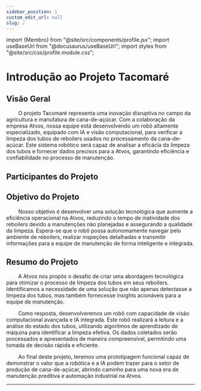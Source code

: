 ```yaml
---
sidebar_position: 1
custom_edit_url: null
slug: /
---
```


import {Membro} from "@site/src/components/profile.jsx";
import useBaseUrl from "@docusaurus/useBaseUrl";
import styles from "@site/src/css/profile.module.css";

# Introdução ao Projeto Tacomaré

## Visão Geral

&emsp;&emsp; O projeto Tacomaré representa uma inovação disruptiva no campo da agricultura e manufatura de cana-de-açúcar. Com a colaboração da empresa Atvos, nossa equipe está desenvolvendo um robô altamente especializado, equipado com IA e visão computacional, para verificar a limpeza dos tubos de reboilers usados no processamento da cana-de-açúcar. Este sistema robótico será capaz de analisar a eficácia da limpeza dos tubos e fornecer dados precisos para a Atvos, garantindo eficiência e confiabilidade no processo de manutenção.

## Participantes do Projeto

<div className={styles.profiles}>
    <Membro nome="Antonio Artimonte" imagem={useBaseUrl("https://media.licdn.com/dms/image/D4D03AQHWhBcP5iT58g/profile-displayphoto-shrink_200_200/0/1703212257337?e=1719446400&v=beta&t=-hxRCaieslIx5EnUF1kdL05ndTW3xRoNzSNYov5bHVI")} linkedin="https://www.linkedin.com/in/antonio-guimar%C3%A3es-2bb961264/?utm_source=share&utm_campaign=share_via&utm_content=profile&utm_medium=ios_app"></Membro>
    <Membro nome="Breno Santos" imagem={useBaseUrl("https://media.licdn.com/dms/image/D4D03AQGrZG9Tv9JdZg/profile-displayphoto-shrink_200_200/0/1711976052733?e=1719446400&v=beta&t=EnMiEdG5b93zUKIq8OwufXXMMxv9TYyaJLjetfNcPYI")} linkedin="https://www.linkedin.com/in/breno-santos-0843131b8/"></Membro>
    <Membro nome="Gabriel Gallo" imagem={useBaseUrl("https://media.licdn.com/dms/image/D4E03AQGQ_hxvNv8a2w/profile-displayphoto-shrink_200_200/0/1665073284301?e=1719446400&v=beta&t=wNURhSaL_KL_5AYa545NKxdEG3-yDKq-4aRb-1JFD90")} linkedin="https://www.linkedin.com/in/gabriel-gallo-m-coutinho-443809232/"></Membro>
    <Membro nome="Gabrielle Mitoso" imagem={useBaseUrl("https://media.licdn.com/dms/image/D4D03AQHs0Kfrwmc5gA/profile-displayphoto-shrink_200_200/0/1676560341538?e=1719446400&v=beta&t=UxXb2ubre3WZkvImu-8SxpZJBlLY1FXIoPsMXy23MZk")} linkedin="https://www.linkedin.com/in/gabrielle-mitoso/"></Membro>
    <Membro nome="Luan Mello" imagem={useBaseUrl("https://media.licdn.com/dms/image/D4D03AQF5k4FEfaI4mg/profile-displayphoto-shrink_200_200/0/1698150342373?e=1719446400&v=beta&t=cZXl3FXyEFyfAG8cmRZykVDRtpGO6uRIu2l0UGGtFnQ")} linkedin="https://www.linkedin.com/in/luan-ramos-de-mello-253b28268/"></Membro>
    <Membro nome="Rafaela Rojas" imagem={useBaseUrl("https://media.licdn.com/dms/image/D4D03AQEZUiXhFkM1SQ/profile-displayphoto-shrink_200_200/0/1685488274068?e=1719446400&v=beta&t=74cw_CRyN__dpurQW6PIAAjCxi3boMq-l_xdUiOVM8o")} linkedin="https://www.linkedin.com/in/rafaelarojas/"></Membro>
</div>

## Objetivo do Projeto

&emsp;&emsp; Nosso objetivo é desenvolver uma solução tecnológica que aumente a eficiência operacional na Atvos, reduzindo o tempo de inatividade dos reboilers devido a manutenções não planejadas e assegurando a qualidade da limpeza. Espera-se que o robô possa autonomamente navegar pelo ambiente de reboilers, realizar inspeções detalhadas e transmitir informações para a equipe de manutenção de forma inteligente e integrada.

## Resumo do Projeto

&emsp;&emsp; A Atvos nos propôs o desafio de criar uma abordagem tecnológica para otimizar o processo de limpeza dos tubos em seus reboilers. Identificamos a necessidade de uma solução que não apenas detectasse a limpeza dos tubos, mas também fornecesse insights acionáveis para a equipe de manutenção.

&emsp;&emsp; Como resposta, desenvolveremos um robô com capacidade de visão computacional avançada e IA integrada. Este robô realizará a leitura e a análise do estado dos tubos, utilizando algoritmos de aprendizado de máquina para identificar a limpeza efetiva. Os dados coletados serão processados e apresentados de maneira compreensível, permitindo uma tomada de decisão rápida e eficiente.

&emsp;&emsp; Ao final deste projeto, teremos uma prototipagem funcional capaz de demonstrar o valor que a robótica e a IA podem trazer para o setor de produção de cana-de-açúcar, abrindo caminho para uma nova era de manutenção preditiva e automação industrial na Atvos.

---